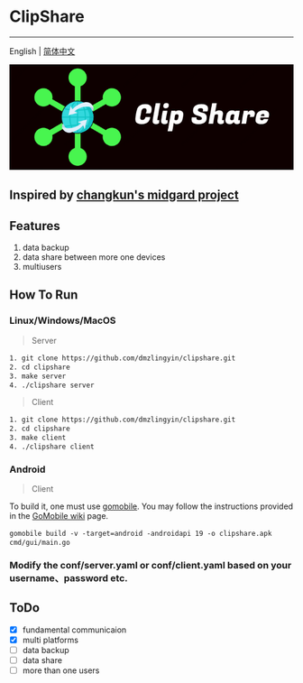 # ClipShare

---

English | [简体中文](README_zh.md)

![image clipshare](./docs/clipshare.png)

## Inspired by [changkun's midgard project](https://github.com/changkun/midgard)

## Features

1. data backup
2. data share between more one devices
3. multiusers

## How To Run

### Linux/Windows/MacOS

> Server

```shell
1. git clone https://github.com/dmzlingyin/clipshare.git
2. cd clipshare
3. make server
4. ./clipshare server
```
> Client

```shell
1. git clone https://github.com/dmzlingyin/clipshare.git
2. cd clipshare
3. make client
4. ./clipshare client
```

### Android
> Client

To build it, one
must use [gomobile](https://golang.org/x/mobile). You may follow the instructions
provided in the [GoMobile wiki](https://github.com/golang/go/wiki/Mobile) page.
```shell
gomobile build -v -target=android -androidapi 19 -o clipshare.apk cmd/gui/main.go
```

### **Modify the conf/server.yaml or conf/client.yaml based on your username、password etc.**

## ToDo

- [x] fundamental communicaion
- [x] multi platforms
- [ ] data backup
- [ ] data share
- [ ] more than one users
